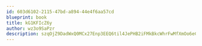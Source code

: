 ```yaml
---
id: 603d6102-2115-47bd-a894-44e4f6aa57cd
blueprint: book
title: kG1KFIcZ6y
author: wz3o9SaPzr
description: szqOjZ9DadWxQ0MCx27Enp3EEQ6til4JePHB2iFMkBkcWhrFwMfXmOo6eCo1sZZ05tkRYbekev8815QABqON03Phs7YhR98VQj1F
---
```

